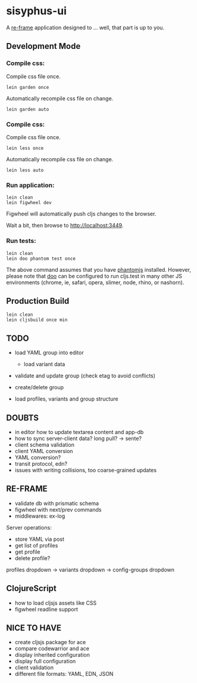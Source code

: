 # sisyphus-ui

A [re-frame](https://github.com/Day8/re-frame) application designed to ... well, that part is up to you.

## Development Mode

### Compile css:

Compile css file once.

```
lein garden once
```

Automatically recompile css file on change.

```
lein garden auto
```

### Compile css:

Compile css file once.

```
lein less once
```

Automatically recompile css file on change.

```
lein less auto
```

### Run application:

```
lein clean
lein figwheel dev
```

Figwheel will automatically push cljs changes to the browser.

Wait a bit, then browse to [http://localhost:3449](http://localhost:3449).

### Run tests:

```
lein clean
lein doo phantom test once
```

The above command assumes that you have [phantomjs](https://www.npmjs.com/package/phantomjs) installed. However, please note that [doo](https://github.com/bensu/doo) can be configured to run cljs.test in many other JS environments (chrome, ie, safari, opera, slimer, node, rhino, or nashorn). 

## Production Build

```
lein clean
lein cljsbuild once min
```


## TODO
- load YAML group into editor
  - load variant data

- validate and update group (check etag to avoid conflicts)
- create/delete group
- load profiles, variants and group structure
 

## DOUBTS
- in editor how to update textarea content and app-db
- how to sync server-client data? long pull? -> sente?
- client schema validation
- client YAML conversion
- YAML conversion?
- transit protocol, edn?
- issues with writing collisions, too coarse-grained updates


## RE-FRAME
- validate db with prismatic schema
- figwheel with next/prev commands
- middlewares: ex-log

Server operations:
- store YAML via post
- get list of profiles
- get profile
- delete profile?

profiles dropdown -> variants dropdown -> config-groups dropdown

## ClojureScript
- how to load cljsjs assets like CSS
- figwheel readline support


## NICE TO HAVE
- create cljsjs package for ace
- compare codewarrior and ace
- display inherited configuration
- display full configuration
- client validation
- different file formats: YAML, EDN, JSON
